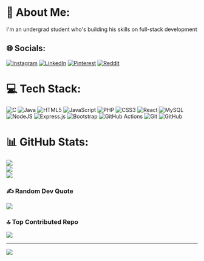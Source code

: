 # 💫 About Me:
I'm an undergrad student who's building his skills on full-stack development


## 🌐 Socials:
[![Instagram](https://img.shields.io/badge/Instagram-%23E4405F.svg?logo=Instagram&logoColor=white)](https://instagram.com/_kartik_gopal_) [![LinkedIn](https://img.shields.io/badge/LinkedIn-%230077B5.svg?logo=linkedin&logoColor=white)](https://linkedin.com/in/kartik-gopal-4552452a1) [![Pinterest](https://img.shields.io/badge/Pinterest-%23E60023.svg?logo=Pinterest&logoColor=white)](https://pinterest.com/kartikgopal01) [![Reddit](https://img.shields.io/badge/Reddit-%23FF4500.svg?logo=Reddit&logoColor=white)](https://reddit.com/user/Almond1925) 

# 💻 Tech Stack:
![C](https://img.shields.io/badge/c-%2300599C.svg?style=for-the-badge&logo=c&logoColor=white) ![Java](https://img.shields.io/badge/java-%23ED8B00.svg?style=for-the-badge&logo=openjdk&logoColor=white) ![HTML5](https://img.shields.io/badge/html5-%23E34F26.svg?style=for-the-badge&logo=html5&logoColor=white) ![JavaScript](https://img.shields.io/badge/javascript-%23323330.svg?style=for-the-badge&logo=javascript&logoColor=%23F7DF1E) ![PHP](https://img.shields.io/badge/php-%23777BB4.svg?style=for-the-badge&logo=php&logoColor=white) ![CSS3](https://img.shields.io/badge/css3-%231572B6.svg?style=for-the-badge&logo=css3&logoColor=white) ![React](https://img.shields.io/badge/react-%2320232a.svg?style=for-the-badge&logo=react&logoColor=%2361DAFB) ![MySQL](https://img.shields.io/badge/mysql-4479A1.svg?style=for-the-badge&logo=mysql&logoColor=white) ![NodeJS](https://img.shields.io/badge/node.js-6DA55F?style=for-the-badge&logo=node.js&logoColor=white) ![Express.js](https://img.shields.io/badge/express.js-%23404d59.svg?style=for-the-badge&logo=express&logoColor=%2361DAFB) ![Bootstrap](https://img.shields.io/badge/bootstrap-%238511FA.svg?style=for-the-badge&logo=bootstrap&logoColor=white) ![GitHub Actions](https://img.shields.io/badge/github%20actions-%232671E5.svg?style=for-the-badge&logo=githubactions&logoColor=white) ![Git](https://img.shields.io/badge/git-%23F05033.svg?style=for-the-badge&logo=git&logoColor=white) ![GitHub](https://img.shields.io/badge/github-%23121011.svg?style=for-the-badge&logo=github&logoColor=white)
# 📊 GitHub Stats:
![](https://github-readme-stats.vercel.app/api?username=kartikgopal01&theme=dark&hide_border=false&include_all_commits=true&count_private=true)<br/>
![](https://github-readme-streak-stats.herokuapp.com/?user=kartikgopal01&theme=dark&hide_border=false)<br/>
![](https://github-readme-stats.vercel.app/api/top-langs/?username=kartikgopal01&theme=dark&hide_border=false&include_all_commits=true&count_private=true&layout=compact)

### ✍️ Random Dev Quote
![](https://quotes-github-readme.vercel.app/api?type=horizontal&theme=radical)

### 🔝 Top Contributed Repo
![](https://github-contributor-stats.vercel.app/api?username=kartikgopal01&limit=5&theme=dark&combine_all_yearly_contributions=true)

---
[![](https://visitcount.itsvg.in/api?id=kartikgopal01&icon=0&color=0)](https://visitcount.itsvg.in)

<!-- Proudly created with GPRM ( https://gprm.itsvg.in ) -->
